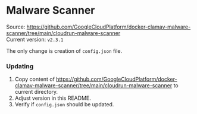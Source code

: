 # Malware Scanner

Source: https://github.com/GoogleCloudPlatform/docker-clamav-malware-scanner/tree/main/cloudrun-malware-scanner  
Current version: `v2.3.1`

The only change is creation of `config.json` file.

### Updating

1. Copy content
   of https://github.com/GoogleCloudPlatform/docker-clamav-malware-scanner/tree/main/cloudrun-malware-scanner to current
   directory.
2. Adjust version in this README.
3. Verify if `config.json` should be updated.

